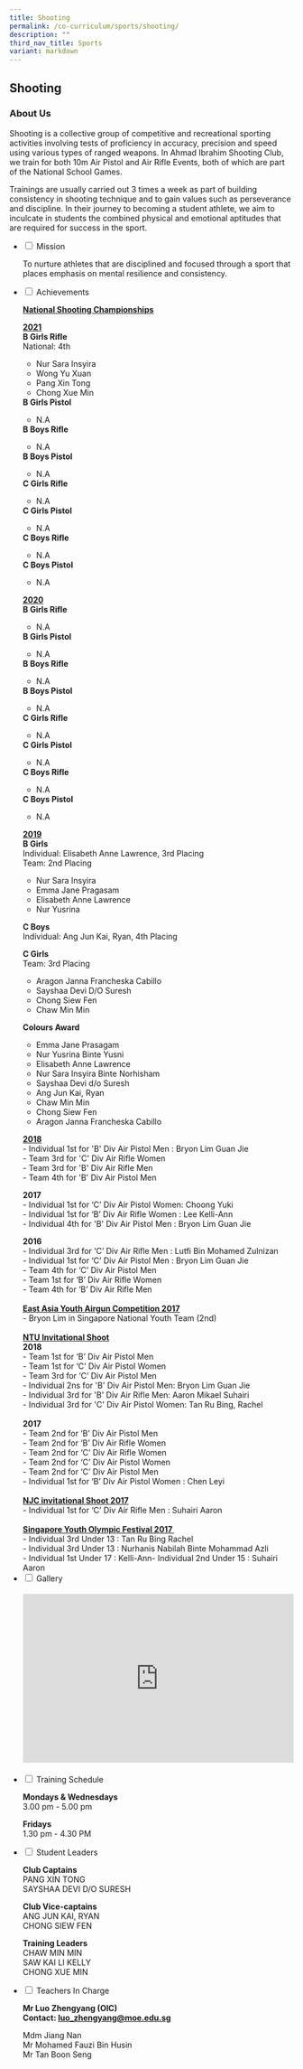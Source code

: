 ```yaml
---
title: Shooting
permalink: /co-curriculum/sports/shooting/
description: ""
third_nav_title: Sports
variant: markdown
---
```

## Shooting
### About Us
<p>Shooting is a collective group of competitive and recreational sporting activities involving tests of proficiency in accuracy, precision and speed using various types of ranged weapons. In Ahmad Ibrahim Shooting Club, we train for both 10m Air Pistol and Air Rifle Events, both of which are part of the National School Games.</p>
<p>Trainings are usually carried out 3 times a week as part of building consistency in shooting technique and to gain values such as perseverance and discipline. In their journey to becoming a student athlete, we aim to inculcate in students the combined physical and emotional aptitudes that are required for success in the sport.</p>
<ul class="jekyllcodex_accordion">
<li><input id="accordion1" type="checkbox"> <label for="accordion1">Mission</label>
<div>
<p>To nurture athletes that are disciplined and focused through a sport that places emphasis on mental resilience and consistency.</p>
</div>
</li>
<li><input id="accordion3" type="checkbox"> <label for="accordion3">Achievements</label>
<div>
<div>
<div>
<div>
<p><strong><u>National Shooting Championships</u></strong></p>
<p><u><strong>2021<br></strong></u>
<strong>B Girls Rifle<br></strong>National: 4th
</p><ul>
<li>Nur Sara Insyira</li>
<li>Wong Yu Xuan</li>
<li>Pang Xin Tong</li>
<li>Chong Xue Min</li>
</ul>
<strong>B Girls Pistol<br></strong>
<ul>
<li>N.A</li>
</ul>
<strong>B Boys Rifle<br></strong>
<ul>
<li>N.A</li>
</ul>
<strong>B Boys Pistol<br></strong>
<ul>
<li>N.A</li>
</ul>
<strong>C Girls Rifle<br></strong>
<ul>
<li>N.A</li>
</ul>
<strong>C Girls Pistol<br></strong>
<ul>
<li>N.A</li>
</ul>
<strong>C Boys Rifle<br></strong>
<ul>
<li>N.A</li>
</ul>
<strong>C Boys Pistol<br></strong>
<ul>
<li>N.A</li>
</ul>	

<p><u><strong>2020<br></strong></u>
<strong>B Girls Rifle<br></strong>
</p><ul>
<li>N.A</li>
</ul>
<strong>B Girls Pistol<br></strong>
<ul>
<li>N.A</li>
</ul>
<strong>B Boys Rifle<br></strong>
<ul>
<li>N.A</li>
</ul>
<strong>B Boys Pistol<br></strong>
<ul>
<li>N.A</li>
</ul>
<strong>C Girls Rifle<br></strong>
<ul>
<li>N.A</li>
</ul>
<strong>C Girls Pistol<br></strong>
<ul>
<li>N.A</li>
</ul>
<strong>C Boys Rifle<br></strong>
<ul>
<li>N.A</li>
</ul>
<strong>C Boys Pistol<br></strong>
<ul>
<li>N.A</li>
</ul>	

<p><u><strong>2019<br></strong></u>
<strong>B Girls<br></strong>Individual: Elisabeth Anne Lawrence, 3rd Placing<br>Team: 2nd Placing</p>
<ul>
<li>Nur Sara Insyira</li>
<li>Emma Jane Pragasam</li>
<li>Elisabeth Anne Lawrence</li>
<li>Nur Yusrina</li>
</ul>
<p><strong>C Boys<br></strong>Individual: Ang Jun Kai, Ryan, 4th Placing</p>
<p><strong>C Girls</strong><br>Team: 3rd Placing</p>
<ul>
<li>Aragon Janna Francheska Cabillo</li>
<li>Sayshaa Devi D/O Suresh</li>
<li>Chong Siew Fen</li>
<li>Chaw Min Min</li>
</ul>
<p><strong>Colours Award</strong></p>
<ul>
<li>Emma Jane Prasagam</li>
<li>Nur Yusrina Binte Yusni</li>
<li>Elisabeth Anne Lawrence</li>
<li>Nur Sara Insyira Binte Norhisham</li>
<li>Sayshaa Devi d/o Suresh</li>
<li>Ang Jun Kai, Ryan</li>
<li>Chaw Min Min</li>
<li>Chong Siew Fen</li>
<li>Aragon Janna Francheska Cabillo</li>
</ul>

<p><u><strong>2018<br></strong></u>
- Individual 1st for 'B' Div Air Pistol Men :&nbsp;Bryon Lim Guan Jie<br>- Team 3rd for 'C' Div Air Rifle Women<br>- Team 3rd for 'B' Div Air Rifle Men<br>- Team 4th for 'B' Div Air Pistol Men</p>
<p><strong>2017<br></strong>- Individual 1st for ‘C’ Div Air Pistol Women: Choong Yuki <br>- Individual 1st for ‘B’ Div Air Rifle Women : Lee Kelli-Ann <br>- Individual 4th for 'B' Div Air Pistol Men : Bryon Lim Guan Jie</p>
</div>
<div>
<div><strong>2016</strong></div>
<div>- Individual 3rd for ‘C’ Div Air Rifle Men : Lutfi Bin Mohamed Zulnizan&nbsp;</div>
</div>
<div>- Individual 1st for ‘C’ Div Air Pistol Men : Bryon Lim Guan Jie&nbsp;</div>
<div>- Team 4th for ‘C’ Div Air Pistol Men</div>
<div>- Team 1st for ‘B’ Div Air Rifle Women&nbsp;</div>
<div>- Team 4th for ‘B’ Div Air Rifle Men</div>
<div>&nbsp;</div>
<div><strong><u>East Asia Youth Airgun Competition 2017</u></strong></div>
<div>- Bryon Lim in Singapore National Youth Team (2nd)</div>
<div>&nbsp;</div>
</div>
</div>
<div>
<div>
<div><strong><u>NTU Invitational Shoot</u><br></strong></div>
<div><strong>2018</strong></div>
<div>
<div>- Team 1st for ‘B’ Div Air Pistol Men&nbsp;</div>
<div>
<div>- Team 1st for ‘C’ Div Air Pistol Women</div>
<div>
<div>- Team 3rd for ‘C’ Div Air Pistol Men</div>
<div>- Individual 2ns for 'B' Div Air Pistol Men: Bryon Lim Guan Jie&nbsp;</div>
<div>- Individual 3rd for 'B' Div Air Rifle Men: Aaron Mikael Suhairi</div>
<div>- Individual 3rd for 'C' Div Air Pistol Women: Tan Ru Bing, Rachel</div>
<div>
<div>
<div>&nbsp;</div>
</div>
<div>
<div><strong>2017</strong></div>
</div>
</div>
</div>
</div>
</div>
<div>- Team 2nd for ‘B’ Div Air Pistol Men&nbsp;</div>
<div>- Team 2nd for ‘B’ Div Air Rifle Women&nbsp;</div>
<div>- Team 2nd for ‘C’ Div Air Rifle Women</div>
<div>- Team 2nd for ‘C’ Div Air Pistol Women</div>
<div>- Team 2nd for ‘C’ Div Air Pistol Men</div>
<div>- Individual 1st for ‘B’ Div Air Pistol Women : Chen Leyi</div>
<div>&nbsp;</div>
</div>
<div>
<div><strong><u>NJC invitational Shoot 2017<br></u></strong>- Individual 1st for ‘C’ Div Air Rifle Men : Suhairi Aaron</div>
<div>&nbsp;</div>
</div>
<div>
<div><strong><u>Singapore Youth Olympic Festival 2017&nbsp;<br></u></strong></div>
<div>- Individual 3rd Under 13 : Tan Ru Bing Rachel&nbsp;</div>
<div>- Individual 3rd Under 13 : Nurhanis Nabilah Binte Mohammad Azli</div>
<div>- Individual 1st Under 17 : Kelli-Ann- Individual 2nd Under 15 : Suhairi Aaron</div>
</div>
</div>
</div>
</li>
<li><input id="accordion5" type="checkbox"> <label for="accordion5">Gallery</label>
<div>
<h4><center><iframe src="https://docs.google.com/presentation/d/e/2PACX-1vT30XgBnl0InRzmaAyco140JD-vLly6OHpj7dgbrwkwgy4WYezSLUdKw9IGe0Mieca6HjJ4ATy1fqrp/embed?start=false&amp;loop=false&amp;delayms=5000" frameborder="0" width="480" height="299" allowfullscreen="true"></iframe></center></h4>
</div>
</li>
<li><input id="accordion6" type="checkbox"> <label for="accordion6">Training Schedule</label>
<div>
<p><strong>Mondays &amp; Wednesdays<br></strong>3.00 pm - 5.00 pm</p>
<p><strong>Fridays<br></strong>1.30 pm - 4.30 PM</p>
</div>
</li>
<li><input id="accordion7" type="checkbox"> <label for="accordion7">Student Leaders</label>
<div>
<p><strong>Club Captains<br></strong>PANG XIN TONG<br>SAYSHAA DEVI D/O SURESH</p>
<p><strong>Club Vice-captains<br></strong>ANG JUN KAI, RYAN<br>CHONG SIEW FEN</p>
<p><strong>Training Leaders<br></strong>CHAW MIN MIN<br>SAW KAI LI KELLY<br>CHONG XUE MIN</p>
</div>
</li>
<li><input id="accordion8" type="checkbox"> <label for="accordion8">Teachers In Charge</label>
<div>
<p><strong>Mr Luo Zhengyang (OIC)<br></strong><strong>Contact:&nbsp;</strong><strong><a href="mailto:luo_zhengyang@moe.edu.sg" target="">luo_zhengyang@moe.edu.sg</a></strong></p>
<p>Mdm Jiang Nan<br>Mr Mohamed Fauzi Bin Husin<br>Mr Tan Boon Seng</p>
</div>
</li>
</ul>